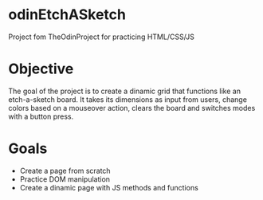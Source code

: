 # odinEtchASketch
Project fom TheOdinProject for practicing HTML/CSS/JS

# Objective

The goal of the project is to create a dinamic grid that functions like an etch-a-sketch board.
It takes its dimensions as input from users, change colors based on a mouseover action, clears the board and switches modes with a button press.

# Goals

* Create a page from scratch
* Practice DOM manipulation
* Create a dinamic page with JS methods and functions